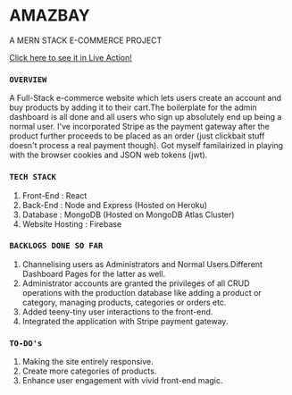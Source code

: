 
# AMAZBAY 

A MERN STACK E-COMMERCE PROJECT

[Click here to see it in Live Action!](https://amazbay-37f78.firebaseapp.com)

### `OVERVIEW`
A Full-Stack e-commerce website which lets users create an account and buy products by adding it to their cart.The boilerplate for the admin dashboard is all done and all users who sign up absolutely end up being a normal user. I've incorporated Stripe as the payment gateway after the product further proceeds to be placed as an order (just clickbait stuff doesn't process a real payment though). Got myself familairized in playing with the browser cookies and JSON web tokens (jwt).

### `TECH STACK`
1. Front-End : React
2. Back-End : Node and Express (Hosted on Heroku)
3. Database : MongoDB (Hosted on MongoDB Atlas Cluster)
4. Website Hosting : Firebase

### `BACKLOGS DONE SO FAR`
1. Channelising users as Administrators and Normal Users.Different Dashboard Pages for the latter as well.
2. Administrator accounts are granted the privileges of all CRUD operations with the production database like adding a product or category, managing products, categories or orders etc.
3. Added teeny-tiny user interactions to the front-end.
4. Integrated the application with Stripe payment gateway.

### `TO-DO's`
1. Making the site entirely responsive.
2. Create more categories of products.
3. Enhance user engagement with vivid front-end magic.

